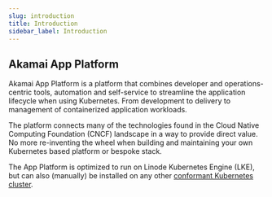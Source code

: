 ```yaml
---
slug: introduction
title: Introduction
sidebar_label: Introduction
---
```


## Akamai App Platform

Akamai App Platform is a platform that combines developer and operations-centric tools, automation and self-service to streamline the application lifecycle when using Kubernetes. From development to delivery to management of containerized application workloads.

The platform connects many of the technologies found in the Cloud Native Computing Foundation (CNCF) landscape in a way to provide direct value. No more re-inventing the wheel when building and maintaining your own Kubernetes based platform or bespoke stack.

The App Platform is optimized to run on Linode Kubernetes Engine (LKE), but can also (manually) be installed on any other [conformant Kubernetes cluster](https://www.cncf.io/training/certification/software-conformance/).
